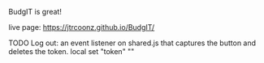 BudgIT is great!

live page: https://jtrcoonz.github.io/BudgIT/

TODO
Log out: an event listener on shared.js that captures the button and deletes the token.
local set "token" ""
